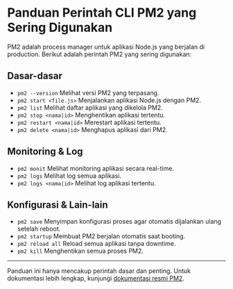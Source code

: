 # Panduan Perintah CLI PM2 yang Sering Digunakan

PM2 adalah process manager untuk aplikasi Node.js yang berjalan di production. Berikut adalah perintah PM2 yang sering digunakan:

## Dasar-dasar

-   `pm2 --version`
    Melihat versi PM2 yang terpasang.
-   `pm2 start <file.js>`
    Menjalankan aplikasi Node.js dengan PM2.
-   `pm2 list`
    Melihat daftar aplikasi yang dikelola PM2.
-   `pm2 stop <nama|id>`
    Menghentikan aplikasi tertentu.
-   `pm2 restart <nama|id>`
    Merestart aplikasi tertentu.
-   `pm2 delete <nama|id>`
    Menghapus aplikasi dari PM2.

## Monitoring & Log

-   `pm2 monit`
    Melihat monitoring aplikasi secara real-time.
-   `pm2 logs`
    Melihat log semua aplikasi.
-   `pm2 logs <nama|id>`
    Melihat log aplikasi tertentu.

## Konfigurasi & Lain-lain

-   `pm2 save`
    Menyimpan konfigurasi proses agar otomatis dijalankan ulang setelah reboot.
-   `pm2 startup`
    Membuat PM2 berjalan otomatis saat booting.
-   `pm2 reload all`
    Reload semua aplikasi tanpa downtime.
-   `pm2 kill`
    Menghentikan semua proses PM2.

---

Panduan ini hanya mencakup perintah dasar dan penting. Untuk dokumentasi lebih lengkap, kunjungi [dokumentasi resmi PM2](https://pm2.keymetrics.io/docs/usage/quick-start/).
